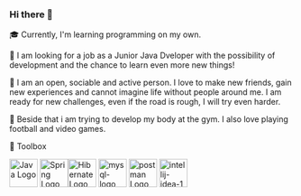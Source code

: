 ### Hi there 👋

<!--
**wojcikiewicz1/wojcikiewicz1** is a ✨ _special_ ✨ repository because its `README.md` (this file) appears on your GitHub profile.

Here are some ideas to get you started:

- 🔭 I’m currently working on ...
- 🌱 I’m currently learning ...
- 👯 I’m looking to collaborate on ...
- 🤔 I’m looking for help with ...
- 💬 Ask me about ...
- 📫 How to reach me: ...
- 😄 Pronouns: ...
- ⚡ Fun fact: ...
-->

🎓 Currently, I'm learning programming on my own.

🔎 I am looking for a job as a Junior Java Dveloper with the possibility of development and the chance to learn even more new things!

📁 I am an open, sociable and active person. I love to make new friends, gain new experiences and cannot imagine life without people around me. I am ready for new challenges, even if the road is rough, I will try even harder.

💪 Beside that i am trying to develop my body at the gym. I also love playing football and video games. 

🧰 Toolbox

<img src="https://cdn.worldvectorlogo.com/logos/java.svg" alt="Java Logo" width="50" height="50"/> <img src="https://cdn.worldvectorlogo.com/logos/spring-3.svg" alt="Spring Logo" width="50" height="50"/><img src="https://cdn.worldvectorlogo.com/logos/hibernate.svg" alt="Hibernate Logo" width="50" height="50"/> <img src="https://cdn.worldvectorlogo.com/logos/mysql-logo.svg" alt="mysql-logo Logo" width="50" height="50"/> <img src="https://cdn.worldvectorlogo.com/logos/postman.svg" alt="postman Logo" width="50" height="50"/> <img src="https://cdn.worldvectorlogo.com/logos/intellij-idea-1.svg" alt="intellij-idea-1 Logo" width="50" height="50"/> 




